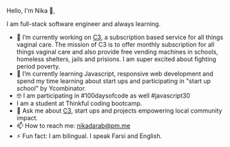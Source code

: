 Hello, I'm Nika 👋,

I am full-stack software engineer and always learning. 

- 🔭 I’m currently working on [C3](https://coochiecare.club/), a subscription based service for all things vaginal care. The mission of C3 is to offer monthly subscription for all things vaginal care and also provide free vending machines in schools, homeless shelters, jails and prisions. I am super excited about fighting period poverty.
- 🌱 I’m currently learning Javascript, responsive web development and spend my time learning about start ups and participating in "start up school" by Ycombinator.
- 🤓 I am participating in #100daysofcode as well #javascript30 
- I am a student at Thinkful coding bootcamp.
- 💬 Ask me about [C3](https://coochiecare.club/), start ups and projects empowering local community impact.
- 📫 How to reach me: nikadarab@pm.me 
- ⚡ Fun fact: I am bilingual. I speak Farsi and English.

